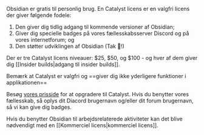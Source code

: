 Obsidian er gratis til personlig brug. En Catalyst licens er en valgfri licens der giver følgende fodele:

1. Den giver dig tidlig adgang til kommende versioner af Obsidian;
2. Giver dig specielle badges på vores fællesskabsserver Discord og på vores internetforum; og
3. Den støtter udviklingen af Obsidian (Tak 💜!)

Der er tre Catalyst licens niveauer: $25, $50, og $100 - og hver af dem giver dig [[Insider builds|adgang til insider builds]].

Bemærk at Catalyst er valgfri og ==giver dig ikke yderligere funktioner i applikationen==

Besøg [vores prisside](https://obsidian.md/pricing) for at opgradere til Catalyst. Hvis du benytter vores fællesskab, så oplys dit Diacord brugernavn og/eller dit forum brugernavn, så vi kan give dig badges.

Hvis du benytter Obsidian til arbejdsrelaterede aktiviteter kan det blive nødvendigt med en [[Kommerciel licens|kommerciel licens]].
